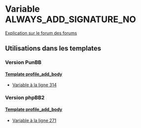 # Variable ALWAYS_ADD_SIGNATURE_NO
[Explication sur le forum des forums](http://forum.forumactif.com/t294113-listing-des-variables#ALWAYS_ADD_SIGNATURE_NO)

## Utilisations dans les templates

### Version PunBB

#### [Template profile_add_body](punbb/profile_add_body.md)
* [Variable à la ligne 314](../punbb/profile_add_body.tpl#L314)

### Version phpBB2

#### [Template profile_add_body](subsilver/profile_add_body.md)
* [Variable à la ligne 271](../subsilver/profile_add_body.tpl#L271)